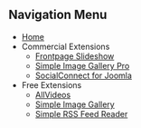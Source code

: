 ## Navigation Menu

* [Home](pages/index.md)
* Commercial Extensions
    * [Frontpage Slideshow](pages/fpss.md)
    * [Simple Image Gallery Pro](pages/sigpro.md)
    * [SocialConnect for Joomla](pages/socialconnect.md)
* Free Extensions
    * [AllVideos](pages/allvideos.md)
    * [Simple Image Gallery](pages/sig.md)
    * [Simple RSS Feed Reader](pages/srfr.md)
